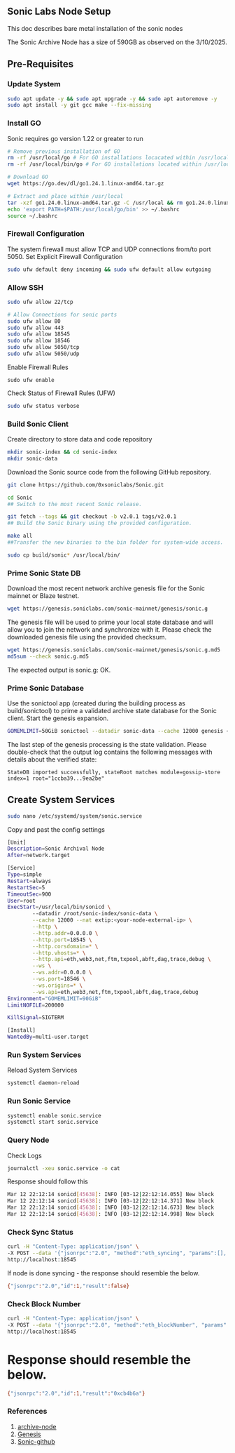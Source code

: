 ## Sonic Labs Node Setup

This doc describes bare metal installation of the sonic nodes

The Sonic Archive Node has a size of 590GB as observed on the 3/10/2025.

## Pre-Requisites
### Update System
```bash
sudo apt update -y && sudo apt upgrade -y && sudo apt autoremove -y
sudo apt install -y git gcc make --fix-missing

```
### Install GO
Sonic requires go version 1.22 or greater to run
```bash
# Remove previous installation of GO
rm -rf /usr/local/go # For GO installations locacated within /usr/local/go
rm -rf /usr/local/bin/go # For GO installations located within /usr/local/bin/go

# Download GO
wget https://go.dev/dl/go1.24.1.linux-amd64.tar.gz

# Extract and place within /usr/local
tar -xzf go1.24.0.linux-amd64.tar.gz -C /usr/local && rm go1.24.0.linux-amd64.tar.gz
echo 'export PATH=$PATH:/usr/local/go/bin' >> ~/.bashrc
source ~/.bashrc

```

### Firewall Configuration

The system firewall must allow TCP and UDP connections from/to port 5050.
Set Explicit Firewall Configuration
```bash
sudo ufw default deny incoming && sudo ufw default allow outgoing
```

### Allow SSH
```bash
sudo ufw allow 22/tcp

# Allow Connections for sonic ports
sudo ufw allow 80
sudo ufw allow 443
sudo ufw allow 18545
sudo ufw allow 18546
sudo ufw allow 5050/tcp
sudo ufw allow 5050/udp
```
Enable Firewall Rules

`sudo ufw enable`

Check Status of Firewall Rules (UFW)
```bash
sudo ufw status verbose
```

### Build Sonic Client
Create directory to store data and code repository
```bash
mkdir sonic-index && cd sonic-index
mkdir sonic-data
```
Download the Sonic source code from the following GitHub repository.

```bash
git clone https://github.com/0xsoniclabs/Sonic.git

cd Sonic
## Switch to the most recent Sonic release.

git fetch --tags && git checkout -b v2.0.1 tags/v2.0.1
## Build the Sonic binary using the provided configuration.

make all
##Transfer the new binaries to the bin folder for system-wide access.

sudo cp build/sonic* /usr/local/bin/
```

### Prime Sonic State DB
Download the most recent network archive genesis file for the Sonic mainnet or Blaze testnet.
```bash
wget https://genesis.soniclabs.com/sonic-mainnet/genesis/sonic.g
```

The genesis file will be used to prime your local state database and will allow you to join the network and synchronize with it. Please check the downloaded genesis file using the provided checksum.

```bash
wget https://genesis.soniclabs.com/sonic-mainnet/genesis/sonic.g.md5
md5sum --check sonic.g.md5
```
The expected output is sonic.g: OK.

### Prime Sonic Database

Use the sonictool app (created during the building process as build/sonictool) to prime a validated archive state database for the Sonic client. Start the genesis expansion.
```bash
GOMEMLIMIT=50GiB sonictool --datadir sonic-data --cache 12000 genesis <genesis path>
```
The last step of the genesis processing is the state validation. Please double-check that the output log contains the following messages with details about the verified state:
```
StateDB imported successfully, stateRoot matches module=gossip-store index=1 root="1ccba39...9ea2be"
```

## Create System Services
```bash
sudo nano /etc/systemd/system/sonic.service
```

Copy and past the config settings
```bash
[Unit]
Description=Sonic Archival Node
After=network.target

[Service]
Type=simple
Restart=always
RestartSec=5
TimeoutSec=900
User=root
ExecStart=/usr/local/bin/sonicd \
        --datadir /root/sonic-index/sonic-data \
        --cache 12000 --nat extip:<your-node-external-ip> \
        --http \
        --http.addr=0.0.0.0 \
        --http.port=18545 \
        --http.corsdomain=* \
        --http.vhosts=* \
        --http.api=eth,web3,net,ftm,txpool,abft,dag,trace,debug \
        --ws \
        --ws.addr=0.0.0.0 \
        --ws.port=18546 \
        --ws.origins=* \
        --ws.api=eth,web3,net,ftm,txpool,abft,dag,trace,debug
Environment="GOMEMLIMIT=90GiB"
LimitNOFILE=200000

KillSignal=SIGTERM

[Install]
WantedBy=multi-user.target
```

### Run System Services

Reload System Services
```bash
systemctl daemon-reload
```

### Run Sonic Service
```bash
systemctl enable sonic.service 
systemctl start sonic.service
```

### Query Node
Check Logs
```bash
journalctl -xeu sonic.service -o cat
```
Response should follow this
```bash
Mar 12 22:12:14 sonicd[45638]: INFO [03-12|22:12:14.055] New block                                index=13323260 id=563709..664f13   gas_used=910,015     gas_rate=2936366.148           base_fee=50000000000  txs=2/0      age=666.223ms         t=4.721ms     epoch=15237
Mar 12 22:12:14 sonicd[45638]: INFO [03-12|22:12:14.371] New block                                index=13323261 id=52e8c7..ddd174   gas_used=396,112     gas_rate=1249237.219           base_fee=50000000000  txs=1/0      age=665.575ms         t=8.661ms     epoch=15237
Mar 12 22:12:14 sonicd[45638]: INFO [03-12|22:12:14.673] New block                                index=13323262 id=20a5d7..5cc02f   gas_used=251,646     gas_rate=811205.918            base_fee=50000000000  txs=1/0      age=657.086ms         t=2.020ms     epoch=15237
Mar 12 22:12:14 sonicd[45638]: INFO [03-12|22:12:14.998] New block                                index=13323263 id=48ac9c..ac0c96   gas_used=1,911,456   gas_rate=6212358.041           base_fee=50000000000  txs=3/0      age=674.246ms         t=7.683ms     epoch=15237
```
### Check Sync Status
```bash
curl -H "Content-Type: application/json" \
-X POST --data '{"jsonrpc":"2.0", "method":"eth_syncing", "params":[], "id":1}' \
http://localhost:18545
```

If node is done syncing - the response should resemble the below.

```bash
{"jsonrpc":"2.0","id":1,"result":false}
```
### Check Block Number

```bash
curl -H "Content-Type: application/json" \
-X POST --data '{"jsonrpc":"2.0", "method":"eth_blockNumber", "params":[], "id":1}' \
http://localhost:18545
```

# Response should resemble the below.
```bash
{"jsonrpc":"2.0","id":1,"result":"0xcb4b6a"}
```

### References
1. [archive-node](https://docs.soniclabs.com/sonic/node-deployment/archive-node)
2. [Genesis](https://genesis.soniclabs.com/)
3. [Sonic-github](https://github.com/0xsoniclabs/Sonic.git)
